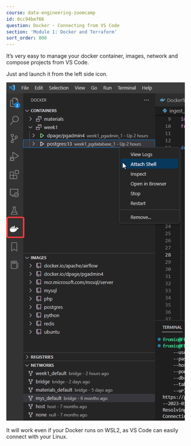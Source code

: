 ```yaml
---
course: data-engineering-zoomcamp
id: 0cc94bef66
question: Docker - Connecting from VS Code
section: 'Module 1: Docker and Terraform'
sort_order: 800
---
```


It’s very easy to manage your docker container, images, network and compose projects from VS Code.

Just  and launch it from the left side icon.

![Image](images/data-engineering-zoomcamp/image_ea5934b5.png)

It will work even if your Docker runs on WSL2, as VS Code can easily connect with your Linux.

